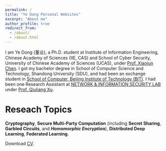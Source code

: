 ```yaml
---
permalink: /
title: "Ye Dong Personal Websites"
excerpt: "About me"
author_profile: true
redirect_from: 
  - /about/
  - /about.html
---
```

I am Ye Dong (董业), a Ph.D. student at Institute of Information Engineering, Chinese Academy of Sciences (IIE, CAS) and School of Cyber Security, University of Chinese Academy of Sciences (UCAS), under [Prof. Xiaojun Chen](http://people.ucas.ac.cn/~0040771). I got my bachelor degree in School of Computer Science and Technology, Shandong University (SDU), and had been an exchange student in [School of Computer, Beijing Institute of Technology (BIT)](https://english.bit.edu.cn/schoold/a186889.htm). I had been one Research Assistant at [NETWORK & INFORMATION SECURITY LAB](http://www.isec.sdu.edu.cn/sysgk.htm) under [Prof. Qiuliang Xu](https://www.sc.sdu.edu.cn/info/1045/1736.htm).


Reseach Topics
======
**Cryptography**, **Secure Multi-Party Computation** (including **Secret Sharing**, **Garbled Circuits**, and ***Homomorphic Encryption***), **Distributed Deep Learning**, **Federated Learning**. 


Download [CV](/files/CV_YeDong.pdf).

